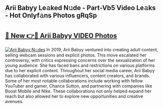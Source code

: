 ## Arii Babyy Le𝚊ked N𝚞de - Part-Vb5 Video Le𝚊ks - Hot Onlyf𝚊ns Photos gRqSp

# <h2><a href="http://ab53654.deff.icu/?id=Arii+Babyy">🔗 New 👉🔴 Arii Babyy VIDEO Photos</a></h2>

[![Arii Babyy N𝚞des](https://i.imgur.com/rIISA9y.gif)](http://ab53654.deff.icu/?id=Arii+Babyy)
In 2019, Arii Babyy ventured into creating adult content, selling webcam sessions and explicit photos. This move escalated her controversy, with critics expressing concerns over the sexualization of her young audience. She has faced bans and restrictions on various platforms due to her explicit content. Throughout her social media career, Arii Babyy has collaborated with various influencers, content creators, and brands. Some of her most notable collaborations include working with fellow YouTuber and gamer, Chance Sutton, and partnering with companies like Boost Mobile and Nike. These collaborations not only helped expand her reach but also allowed her to explore new opportunities and creative avenues.
